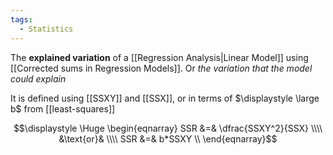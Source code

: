 ```yaml
---
tags:
  - Statistics
---
```

The **explained variation** of a [[Regression Analysis|Linear Model]] using [[Corrected sums in Regression Models]]. Or *the variation that the model could explain*

It is defined using [[SSXY]] and [[SSX]], or in terms of $\displaystyle \large b$ from [[least-squares]]

$$\displaystyle \Huge \begin{eqnarray} 
SSR &=& \dfrac{SSXY^2}{SSX} \\\\
&\text{or}& \\\\
SSR &=& b*SSXY \\
\end{eqnarray}$$